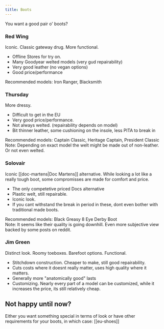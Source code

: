 ```yaml
---
title: Boots
---
```


You want a good pair o' boots?  

### Red Wing
Iconic. Classic gateway drug. More functional.  
- Offline Stores for try on.
- Many Goodyear welted models (very gud repairability)
- Very good leather (no vegan options)
- Good price/performance  

Recommended models: Iron Ranger, Blacksmith

### Thursday
More dressy.  
- Difficult to get in the EU
- Very good price/performance.
- Not always welted. (repairability depends on model)
- Bit thinner leather, some cushioning on the insole, less PITA to break in  

Recommended models: Captain Classic, Heritage Captain, President Classic  
Note: Depending on exact model the welt might be made out of non-leather. Or not even welted.

### Solovair
Iconic [[doc-martens|Doc Martens]] alternative. While looking a lot like a really tough boot, some compromisses are made for comfort and price.
- The only competetive priced Docs alternative
- Plastic welt, still repairable.
- Iconic look.
- If you cant withstand the break in period in these, dont even bother with traditional made boots.  

Recommended models: Black Greasy 8 Eye Derby Boot  
Note: It seems like their quality is going downhill. Even more subjective view backed by some posts on reddit.

### Jim Green
Distinct look. Roomy toeboxes. Barefoot options. Functional.
- Stitchdown construction. Cheaper to make, still good repairability.
- Cuts costs where it doesnt really matter, uses high quality where it matters.
- Generally more "anatomically good" lasts
- Customizing. Nearly every part of a model can be customized, while it increases the price, its still relatively cheap.

## Not happy until now?
Either you want something special in terms of look or have other requirements for your boots, in which case: [[eu-shoes]]